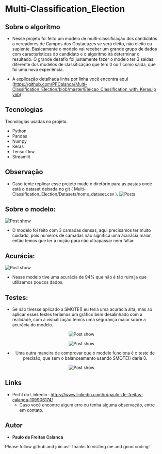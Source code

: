 # Multi-Classification_Election


## Sobre o algoritmo
* Nesse projeto foi feito um modelo de multi-classificação dos candidatos a vereadores de Campos dos Goytacazes se será eleito, não eleito ou suplente.
Basicamente o modelo vai receber um grande grupo de dados com características do candidato e o algoritmo irá determinar o resultado. O grande desafio foi justamente fazer o modelo ter 3 saídas diferente dos modelos de classificação que tem 0 ou 1 como saída, que foi uma nova experiência.


* A explicação detalhada linha por linha você encontra aqui (https://github.com/PFCalanca/Multi-Classification_Election/blob/master/Eleicao_Classification_with_Keras.ipynb)



## Tecnologias  

Tecnologias usadas no projeto.

* Python
* Pandas
* Numpy
* Keras
* Tensorflow
* Streamlit


## Observação 
* Caso tente replicar esse projeto mude o diretório para as pastas onde está o dataset deixada no git (
Multi-Classification_Election/Datasets/nome_dataset.csv ).
 ![Posts](https://github.com/PFCalanca/Multi-Classification_Election/blob/master/readme/datasetsalert.png)
  
## Sobre o modelo: 
![Post show](https://github.com/PFCalanca/Multi-Classification_Election/blob/master/readme/modelop.png)

* O modelo foi feito com 3 camadas densas, aqui precisamos ter muito cuidado, pois numeros de camadas não significa uma acurácia maior, então temos que ter a noção para não ultrapassar nem faltar.
  
## Acurácia: 
![Post show](https://github.com/PFCalanca/Multi-Classification_Election/blob/master/readme/acuracia.png)

* Nesse modelo tive uma acurácia de 94% que não é tão ruim ja que utilizamos poucos dados.
  
## Testes: 
  * Se não tivesse aplicado a SMOTE() eu teria uma acurácia alta, mas ao aplicar esses testes teríamos um gráfico bem desalinhado com a realidade, com a visualização temos uma segurança maior sobre a acurácia do modelo.
 <center>
  
  ![Post show](https://github.com/PFCalanca/Multi-Classification_Election/blob/master/readme/modeteste1.png) 
  
  ![Post show](https://github.com/PFCalanca/Multi-Classification_Election/blob/master/readme/acuraciateste.png)
 
  * Uma outra maneira de comprovar que o modelo funciona é o teste de precisão, que sem o balanceamento usando SMOTE() daria 0.
  
  ![Post show](https://github.com/PFCalanca/Multi-Classification_Election/blob/master/readme/vantagemsmote.png) 
</center>


## Links
  - Perfil do Linkedin : https://www.linkedin.com/in/paulo-de-freitas-calanca-109906174/
    - Caso você encontre algum erro ou tenha alguma observação, entre em contato.


  ## Autor

  * **Paulo de Freitas Calanca** 

  Please follow github and join us!
  Thanks to visiting me and good coding!
